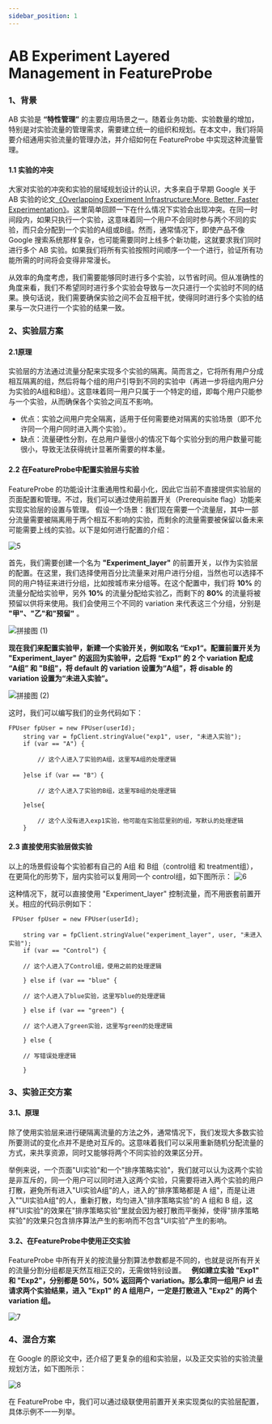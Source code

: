 ```yaml
---
sidebar_position: 1
---
```


# AB Experiment Layered Management in FeatureProbe

### 1、背景

AB 实验是 **“特性管理”** 的主要应用场景之一。随着业务功能、实验数量的增加，特别是对实验流量的管理需求，需要建立统一的组织和规划。在本文中，我们将简要介绍通用实验流量的管理办法，并介绍如何在 FeatureProbe 中实现这种流量管理。

####  1.1 实验的冲突

大家对实验的冲突和实验的层域规划设计的认识，大多来自于早期 Google 关于 AB 实验的论文[《Overlapping Experiment Infrastructure:More, Better, Faster Experimentation》](https://static.googleusercontent.com/media/research.google.com/en//pubs/archive/36500.pdf)。这里简单回顾一下在什么情况下实验会出现冲突。在同一时间段内，如果只执行一个实验，这意味着同一个用户不会同时参与两个不同的实验，而只会分配到一个实验的A组或B组。然而，通常情况下，即使产品不像 Google 搜索系统那样复杂，也可能需要同时上线多个新功能，这就要求我们同时进行多个 AB 实验。如果我们将所有实验按照时间顺序一个一个进行，验证所有功能所需的时间将会变得非常漫长。

从效率的角度考虑，我们需要能够同时进行多个实验，以节省时间。但从准确性的角度来看，我们不希望同时进行多个实验会导致与一次只进行一个实验时不同的结果。换句话说，我们需要确保实验之间不会互相干扰，使得同时进行多个实验的结果与一次只进行一个实验的结果一致。

### 2、实验层方案

#### 2.1原理

实验层的方法通过流量分配来实现多个实验的隔离。简而言之，它将所有用户分成相互隔离的组，然后将每个组的用户引导到不同的实验中（再进一步将组内用户分为实验的A组和B组）。这意味着同一用户只属于一个特定的组，即每个用户只能参与一个实验，从而确保各个实验之间互不影响。
 
- 优点：实验之间用户完全隔离，适用于任何需要绝对隔离的实验场景（即不允许同一个用户同时进入两个实验）。
- 缺点：流量硬性分割，在总用户量很小的情况下每个实验分到的用户数量可能很小，导致无法获得统计显著所需要的样本量。

####  2.2 在FeatureProbe中配置实验层与实验

FeatureProbe 的功能设计注重通用性和最小化，因此它当前不直接提供实验层的页面配置和管理。不过，我们可以通过使用前置开关（Prerequisite flag）功能来实现实验层的设置与管理。
假设一个场景：我们现在需要一个流量层，其中一部分流量需要被隔离用于两个相互不影响的实验，而剩余的流量需要被保留以备未来可能需要上线的实验。以下是如何进行配置的介绍：

![5](https://github.com/FeatureProbe/FeatureProbe/assets/20610466/7fca2f87-7477-4822-9ed1-1e1ca4cc2a6e)

首先，我们需要创建一个名为 **"Experiment_layer"** 的前置开关，以作为实验层的配置。在这里，我们选择使用百分比流量来对用户进行分组，当然也可以选择不同的用户特征来进行分组，比如按城市来分组等。在这个配置中，我们将 **10%** 的流量分配给实验甲，另外 **10%** 的流量分配给实验乙，而剩下的 **80%** 的流量将被预留以供将来使用。我们会使用三个不同的 variation 来代表这三个分组，分别是 **"甲"、"乙"和"预留"** 。

![拼接图 (1)](https://github.com/FeatureProbe/FeatureProbe/assets/20610466/f6432020-d4b0-44f8-99c9-03139b0b15a3)

**现在我们来配置实验甲，新建一个实验开关，例如取名 “Exp1“。配置前置开关为 "Experiment_layer" 的返回为实验甲，之后将 “Exp1“ 的 2 个 variation 配成 “A组” 和 "B组"，将 default 的 variation 设置为“A组”，将 disable 的 variation 设置为“未进入实验”。**

![拼接图 (2)](https://github.com/FeatureProbe/FeatureProbe/assets/20610466/7c72cc22-ba95-4e98-9d6d-add925a95f4d)

这时，我们可以编写我们的业务代码如下：

```
FPUser fpUser = new FPUser(userId);
    string var = fpClient.stringValue("exp1", user, "未进入实验");
    if (var == "A") {
        
        // 这个人进入了实验的A组，这里写A组的处理逻辑
        
    }else if（var == "B"）{
        
        // 这个人进入了实验的B组，这里写B组的处理逻辑
        
    }else{
        
        // 这个人没有进入exp1实验，他可能在实验层里别的组，写默认的处理逻辑
    }
```

#### 2.3 直接使用实验层做实验

以上的场景假设每个实验都有自己的 A组 和 B组（control组 和 treatment组），在更简化的形势下，层内实验可以复用同一个 control组，如下图所示：
![6](https://github.com/FeatureProbe/FeatureProbe/assets/20610466/d70cc79e-d696-41b8-a147-f8ea0b628b2d)

这种情况下，就可以直接使用 "Experiment_layer" 控制流量，而不用嵌套前置开关。相应的代码示例如下：

```
 FPUser fpUser = new FPUser(userId);
   
    string var = fpClient.stringValue("experiment_layer", user, "未进入实验");
    if (var == "Control") {
        
    // 这个人进入了Control组，使用之前的处理逻辑
    
    } else if (var == "blue" {
        
    // 这个人进入了blue实验，这里写blue的处理逻辑
    
    } else if (var == "green") {
        
    // 这个人进入了green实验，这里写green的处理逻辑
    
    } else {
        
    // 写错误处理逻辑
    
    }
```
### 3、实验正交方案

#### 3.1、原理

除了使用实验层来进行硬隔离流量的方法之外，通常情况下，我们发现大多数实验所要测试的变化点并不是绝对互斥的。这意味着我们可以采用重新随机分配流量的方式，来共享资源，同时又能够将两个不同实验的效果区分开。 

举例来说，一个页面"UI实验"和一个"排序策略实验"，我们就可以认为这两个实验是非互斥的，同一个用户可以同时进入这两个实验，只需要将进入两个实验的用户打散，避免所有进入"UI实验A组"的人，进入的"排序策略都是 A 组"，而是让进入""UI实验A组"的人，重新打散，均匀进入"排序策略实验"的 A 组和 B 组，这样"UI实验"的效果在"排序策略实验"里就会因为被打散而平衡掉，使得"排序策略实验"的效果只包含排序算法产生的影响而不包含"UI实验"产生的影响。

#### 3.2、在FeatureProbe中使用正交实验

FeatureProbe 中所有开关的按流量分割算法参数都是不同的，也就是说所有开关的流量分割分组都是天然互相正交的，无需做特别设置。
 
**例如建立实验 "Exp1" 和 "Exp2"，分别都是 50%，50% 返回两个 variation。那么拿同一组用户 id 去请求两个实验结果，进入 "Exp1" 的 A 组用户，一定是打散进入 "Exp2" 的两个 variation 组。**

![7](https://github.com/FeatureProbe/FeatureProbe/assets/20610466/9db89a01-82a4-4da6-939f-bbe2fe9481b2)

### 4、混合方案

在 Google 的原论文中，还介绍了更复杂的组和实验层，以及正交实验的实验流量规划方法，如下图所示：

![8](https://github.com/FeatureProbe/FeatureProbe/assets/20610466/383bc9e3-0df7-4fb6-a03c-c6a923bbfeed)

在 FeatureProbe 中，我们可以通过级联使用前置开关来实现类似的实验层配置，具体示例不一一列举。









